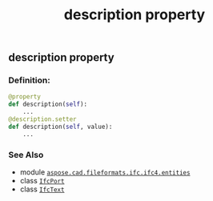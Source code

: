 ﻿---
title: description property
second_title: Aspose.CAD for Python via .NET API References
description: 
type: docs
weight: 40
url: /python-net/aspose.cad.fileformats.ifc.ifc4.entities/ifcport/description/
is_root: false
---

## description property

### Definition:
```python
@property
def description(self):
    ...
@description.setter
def description(self, value):
    ...
```

### See Also
* module [`aspose.cad.fileformats.ifc.ifc4.entities`](../../)
* class [`IfcPort`](/cad/python-net/aspose.cad.fileformats.ifc.ifc4.entities/ifcport)
* class [`IfcText`](/cad/python-net/aspose.cad.fileformats.ifc.ifc4.types/ifctext)
